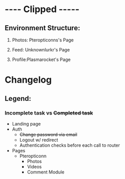 # ---- Clipped -----
## Environment Structure:
1. Photos: Pteropticonns's Page

2. Feed: Unknownlurkr's Page

3. Profile:Plasmarocket's Page

# Changelog 
## Legend:
### Incomplete task vs ~~Completed task~~

* Landing page
* Auth
  * ~~Change password via email~~
  * Logout w/ redirect
  * Authentication checks before each call to router
* Pages
  * Pteropticonn
    * Photos
    * Videos
    * Comment Module

  
